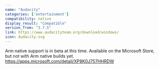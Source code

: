 ```yaml
---
name: "Audacity"
categories: ['entertainment']
compatibility: native
display_result: "Compatible"
version_from: "3.7.5"
link: https://www.audacityteam.org/download/windows/
icon: Audacity.svg
---
```

Arm native support is in beta at this time. 
Available on the Microsoft Store, but not with Arm native builds yet. 
https://apps.microsoft.com/detail/XP8K0J757HHRDW
